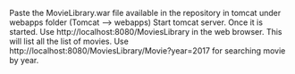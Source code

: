 Paste the MovieLibrary.war file available in the repository in tomcat under webapps folder (Tomcat --> webapps)
Start tomcat server. Once it is started.
Use http://localhost:8080/MoviesLibrary in the web browser. This will list all the list of movies.
Use http://localhost:8080/MoviesLibrary/Movie?year=2017 for searching movie by year.
